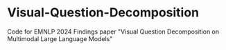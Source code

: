 # Visual-Question-Decomposition
Code for EMNLP 2024 Findings paper "Visual Question Decomposition on Multimodal Large Language Models"
